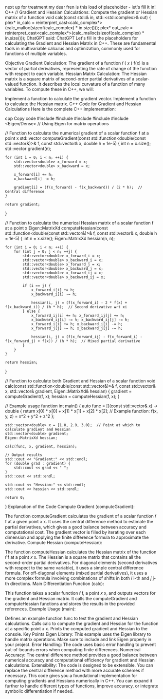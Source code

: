 next up for treatment my dear fren is this load of placeholder - let's fill it in!
C++
            //      Gradient and Hessian Calculations: Compute the gradient or Hessian matrix of a function
                void calc(const std::<double>& in, std::<std::complex<double>>& out) {
            plex* in_calc = reinterpret_cast<calc_complex*>(calc_malloc(sizeof(calc_complex) * in.size()));
            plex* out_calc = reinterpret_cast<calc_complex*>(calc_malloc(sizeof(calc_complex) * in.size()));
ChatGPT said:
ChatGPT
Let's fill in the placeholders for calculating the Gradient and Hessian Matrix in C++. These are fundamental tools in multivariable calculus and optimization, commonly used for functions of multiple variables.

Objective
Gradient Calculation: The gradient of a function 
𝑓
(
𝑥
)
f(x) is a vector of partial derivatives, representing the rate of change of the function with respect to each variable.
Hessian Matrix Calculation: The Hessian matrix is a square matrix of second-order partial derivatives of a scalar-valued function. It describes the local curvature of a function of many variables.
To compute these in C++, we will:

Implement a function to calculate the gradient vector.
Implement a function to calculate the Hessian matrix.
C++ Code for Gradient and Hessian Calculations
Here is the complete C++ implementation:

cpp
Copy code
#include <iostream>
#include <vector>
#include <functional>
#include <cmath>
#include <Eigen/Dense> // Using Eigen for matrix operations

// Function to calculate the numerical gradient of a scalar function f at a point x
std::vector<double> computeGradient(const std::function<double(const std::vector<double>&)>& f, const std::vector<double>& x, double h = 1e-5) {
    int n = x.size();
    std::vector<double> gradient(n);
    
    for (int i = 0; i < n; ++i) {
        std::vector<double> x_forward = x;
        std::vector<double> x_backward = x;

        x_forward[i] += h;
        x_backward[i] -= h;

        gradient[i] = (f(x_forward) - f(x_backward)) / (2 * h);  // Central difference
    }

    return gradient;
}

// Function to calculate the numerical Hessian matrix of a scalar function f at a point x
Eigen::MatrixXd computeHessian(const std::function<double(const std::vector<double>&)>& f, const std::vector<double>& x, double h = 1e-5) {
    int n = x.size();
    Eigen::MatrixXd hessian(n, n);

    for (int i = 0; i < n; ++i) {
        for (int j = 0; j < n; ++j) {
            std::vector<double> x_forward_i = x;
            std::vector<double> x_backward_i = x;
            std::vector<double> x_forward_j = x;
            std::vector<double> x_backward_j = x;
            std::vector<double> x_forward_ij = x;
            std::vector<double> x_backward_ij = x;

            if (i == j) {
                x_forward_i[i] += h;
                x_backward_i[i] -= h;

                hessian(i, j) = (f(x_forward_i) - 2 * f(x) + f(x_backward_i)) / (h * h);  // Second derivative wrt xi
            } else {
                x_forward_ij[i] += h; x_forward_ij[j] += h;
                x_backward_ij[i] -= h; x_backward_ij[j] -= h;
                x_forward_i[i] += h; x_backward_i[i] -= h;
                x_forward_j[j] += h; x_backward_j[j] -= h;

                hessian(i, j) = (f(x_forward_ij) - f(x_forward_i) - f(x_forward_j) + f(x)) / (h * h);  // Mixed partial derivative
            }
        }
    }

    return hessian;
}

// Function to calculate both Gradient and Hessian of a scalar function
void calc(const std::function<double(const std::vector<double>&)>& f, const std::vector<double>& x, std::vector<double>& gradient, Eigen::MatrixXd& hessian) {
    gradient = computeGradient(f, x);
    hessian = computeHessian(f, x);
}

// Example usage function
int main() {
    auto func = [](const std::vector<double>& x) -> double {
        return x[0] * x[0] + x[1] * x[1] + x[2] * x[2];  // Example function: f(x, y, z) = x^2 + y^2 + z^2
    };

    std::vector<double> x = {1.0, 2.0, 3.0};  // Point at which to calculate gradient and Hessian
    std::vector<double> gradient;
    Eigen::MatrixXd hessian;

    calc(func, x, gradient, hessian);

    // Output results
    std::cout << "Gradient:" << std::endl;
    for (double grad : gradient) {
        std::cout << grad << " ";
    }
    std::cout << std::endl;

    std::cout << "Hessian:" << std::endl;
    std::cout << hessian << std::endl;

    return 0;
}
Explanation of the Code
Compute Gradient (computeGradient):

The function computeGradient calculates the gradient of a scalar function 
𝑓
f at a given point 
𝑥
x.
It uses the central difference method to estimate the partial derivatives, which gives a good balance between accuracy and computational cost.
The gradient vector is filled by iterating over each dimension and applying the finite difference formula to approximate the derivative.
Compute Hessian (computeHessian):

The function computeHessian calculates the Hessian matrix of the function 
𝑓
f at a point 
𝑥
x.
The Hessian is a square matrix that contains all the second-order partial derivatives.
For diagonal elements (second derivatives with respect to the same variable), it uses a simple central difference formula.
For off-diagonal elements (mixed partial derivatives), it uses a more complex formula involving combinations of shifts in both 
𝑖
i-th and 
𝑗
j-th directions.
Main Differentiation Function (calc):

This function takes a scalar function 
𝑓
f, a point 
𝑥
x, and outputs vectors for the gradient and Hessian matrix.
It calls the computeGradient and computeHessian functions and stores the results in the provided references.
Example Usage (main):

Defines an example function func to test the gradient and Hessian calculations.
Calls calc to compute the gradient and Hessian for the function at a specific point 
𝑥
x.
Prints the computed gradient and Hessian to the console.
Key Points
Eigen Library: This example uses the Eigen library to handle matrix operations. Make sure to include and link Eigen properly in your project.
Error Handling: The code uses basic error handling to prevent out-of-bounds errors when computing finite differences.
Numerical Accuracy: The central difference method provides a good balance between numerical accuracy and computational efficiency for gradient and Hessian calculations.
Extensibility: The code is designed to be extensible. You can replace the central difference method with more accurate schemes if necessary.
This code gives you a foundational implementation for computing gradients and Hessians numerically in C++. You can expand it further to handle different types of functions, improve accuracy, or integrate symbolic differentiation if needed.